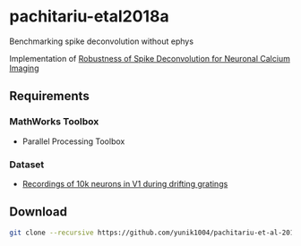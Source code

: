 # pachitariu-etal2018a

Benchmarking spike deconvolution without ephys

Implementation of [Robustness of Spike Deconvolution for Neuronal Calcium Imaging](https://www.jneurosci.org/content/38/37/7976)

## Requirements

### MathWorks Toolbox

- Parallel Processing Toolbox

### Dataset

- [Recordings of 10k neurons in V1 during drifting gratings](https://figshare.com/articles/Recordings_of_10k_neurons_in_V1_during_drifting_gratings/6214019/1)

## Download

```bash
git clone --recursive https://github.com/yunik1004/pachitariu-et-al-2018a.git
```
